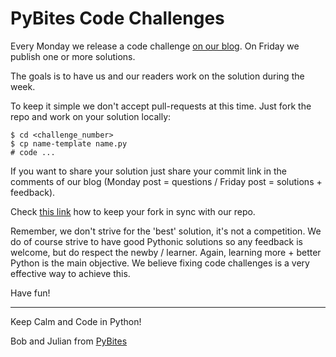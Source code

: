# PyBites Code Challenges

Every Monday we release a code challenge [on our blog](http://pybit.es). 
On Friday we publish one or more solutions.

The goals is to have us and our readers work on the solution during the week.

To keep it simple we don't accept pull-requests at this time. 
Just fork the repo and work on your solution locally:

	$ cd <challenge_number> 
	$ cp name-template name.py
	# code ...

If you want to share your solution just share your commit link in the comments of our blog (Monday post = questions / Friday post = solutions + feedback).

Check [this link](https://help.github.com/articles/syncing-a-fork/) how to keep your fork in sync with our repo.

Remember, we don't strive for the 'best' solution, it's not a competition. 
We do of course strive to have good Pythonic solutions so any feedback is welcome, but do respect the newby / learner. 
Again, learning more + better Python is the main objective. We believe fixing code challenges is a very effective way to achieve this.

Have fun!

---

Keep Calm and Code in Python!

Bob and Julian from [PyBites](http://pybit.es)
